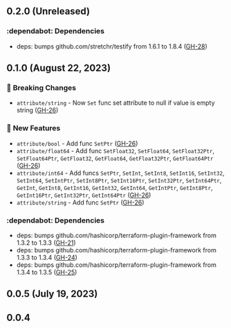 ## 0.2.0 (Unreleased)

### :dependabot: **Dependencies**

* deps: bumps github.com/stretchr/testify from 1.6.1 to 1.8.4 ([GH-28](https://github.com/orange-cloudavenue/terraform-provider-cloudavenue/issues/28))

## 0.1.0 (August 22, 2023)
### :rotating_light: **Breaking Changes**

* `attribute/string` - Now `Set` func set attribute to null if value is empty string ([GH-26](https://github.com/orange-cloudavenue/terraform-provider-cloudavenue/issues/26))

### :rocket: **New Features**

* `attribute/bool` - Add func `SetPtr` ([GH-26](https://github.com/orange-cloudavenue/terraform-provider-cloudavenue/issues/26))
* `attribute/float64` - Add func `SetFloat32`, `SetFloat64`, `SetFloat32Ptr`, `SetFloat64Ptr`, `GetFloat32`, `GetFloat64`, `GetFloat32Ptr`, `GetFloat64Ptr` ([GH-26](https://github.com/orange-cloudavenue/terraform-provider-cloudavenue/issues/26))
* `attribute/int64` - Add funcs `SetPtr`, `SetInt`, `SetInt8`, `SetInt16`, `SetInt32`, `SetInt64`, `SetIntPtr`, `SetInt8Ptr`, `SetInt16Ptr`, `SetInt32Ptr`, `SetInt64Ptr`, `GetInt`, `GetInt8`, `GetInt16`, `GetInt32`, `GetInt64`, `GetIntPtr`, `GetInt8Ptr`, `GetInt16Ptr`, `GetInt32Ptr`, `GetInt64Ptr` ([GH-26](https://github.com/orange-cloudavenue/terraform-provider-cloudavenue/issues/26))
* `attribute/string` - Add func `SetPtr` ([GH-26](https://github.com/orange-cloudavenue/terraform-provider-cloudavenue/issues/26))

### :dependabot: **Dependencies**

* deps: bumps github.com/hashicorp/terraform-plugin-framework from 1.3.2 to 1.3.3 ([GH-21](https://github.com/orange-cloudavenue/terraform-provider-cloudavenue/issues/21))
* deps: bumps github.com/hashicorp/terraform-plugin-framework from 1.3.3 to 1.3.4 ([GH-24](https://github.com/orange-cloudavenue/terraform-provider-cloudavenue/issues/24))
* deps: bumps github.com/hashicorp/terraform-plugin-framework from 1.3.4 to 1.3.5 ([GH-25](https://github.com/orange-cloudavenue/terraform-provider-cloudavenue/issues/25))

## 0.0.5 (July 19, 2023)

## 0.0.4
